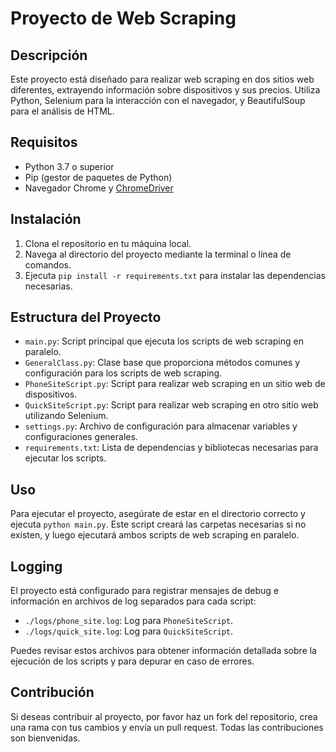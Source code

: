 # Proyecto de Web Scraping

## Descripción
Este proyecto está diseñado para realizar web scraping en dos sitios web diferentes, extrayendo información sobre dispositivos y sus precios. Utiliza Python, Selenium para la interacción con el navegador, y BeautifulSoup para el análisis de HTML.

## Requisitos
- Python 3.7 o superior
- Pip (gestor de paquetes de Python)
- Navegador Chrome y [ChromeDriver](https://sites.google.com/chromium.org/driver/)

## Instalación
1. Clona el repositorio en tu máquina local.
2. Navega al directorio del proyecto mediante la terminal o línea de comandos.
3. Ejecuta `pip install -r requirements.txt` para instalar las dependencias necesarias.

## Estructura del Proyecto
- `main.py`: Script principal que ejecuta los scripts de web scraping en paralelo.
- `GeneralClass.py`: Clase base que proporciona métodos comunes y configuración para los scripts de web scraping.
- `PhoneSiteScript.py`: Script para realizar web scraping en un sitio web de dispositivos.
- `QuickSiteScript.py`: Script para realizar web scraping en otro sitio web utilizando Selenium.
- `settings.py`: Archivo de configuración para almacenar variables y configuraciones generales.
- `requirements.txt`: Lista de dependencias y bibliotecas necesarias para ejecutar los scripts.

## Uso
Para ejecutar el proyecto, asegúrate de estar en el directorio correcto y ejecuta `python main.py`. Este script creará las carpetas necesarias si no existen, y luego ejecutará ambos scripts de web scraping en paralelo.

## Logging
El proyecto está configurado para registrar mensajes de debug e información en archivos de log separados para cada script:
- `./logs/phone_site.log`: Log para `PhoneSiteScript`.
- `./logs/quick_site.log`: Log para `QuickSiteScript`.

Puedes revisar estos archivos para obtener información detallada sobre la ejecución de los scripts y para depurar en caso de errores.

## Contribución
Si deseas contribuir al proyecto, por favor haz un fork del repositorio, crea una rama con tus cambios y envía un pull request. Todas las contribuciones son bienvenidas.
